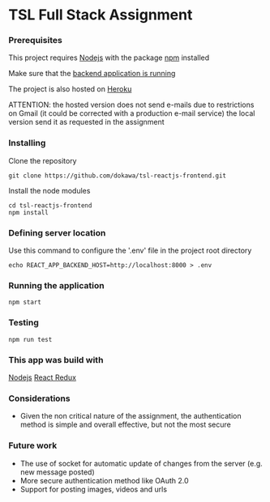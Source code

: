# TSL Full Stack Assignment

### Prerequisites

This project requires [Nodejs](https://nodejs.org/en/) with the package [npm](https://github.com/npm/cli/releases/) installed

Make sure that the [backend application is running](https://github.com/dokawa/tsl-django-rest-backend)

The project is also hosted on [Heroku](https://tsl-react-frontend.herokuapp.com/)

ATTENTION: the hosted version does not send e-mails due to restrictions on Gmail (it could be corrected with a production e-mail service) the local version send it as requested in the assignment


### Installing

Clone the repository

```
git clone https://github.com/dokawa/tsl-reactjs-frontend.git
```


Install the node modules

```
cd tsl-reactjs-frontend
npm install
```

### Defining server location


Use this command to configure the '.env' file in the project root directory

```
echo REACT_APP_BACKEND_HOST=http://localhost:8000 > .env
```

### Running the application

```
npm start
```

### Testing

```
npm run test
```

### This app was build with

[Nodejs](https://nodejs.org/en/)
[React Redux](https://react-redux.js.org/)

### Considerations

* Given the non critical nature of the assignment, the authentication method
is simple and overall effective, but not the most secure

### Future work

* The use of socket for automatic update of changes from the server (e.g. new message posted)
* More secure authentication method like OAuth 2.0
* Support for posting images, videos and urls

